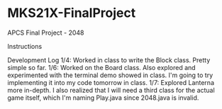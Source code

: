 # MKS21X-FinalProject
APCS Final Project - 2048

Instructions

Development Log
1/4: Worked in class to write the Block class. Pretty simple so far.
1/6: Worked on the Board class. Also explored and experimented with the terminal demo
     showed in class. I'm going to try implementing it into my code tomorrow in class.
1/7: Explored Lanterna more in-depth. I also realized that I will need a third class
     for the actual game itself, which I'm naming Play.java since 2048.java is invalid.
